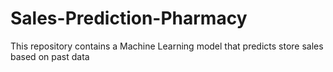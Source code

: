 # Sales-Prediction-Pharmacy
This repository contains a Machine Learning model that predicts store sales based on past data
